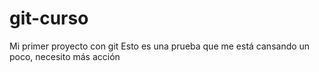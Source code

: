 # git-curso
Mi primer proyecto con git
Esto es una prueba que me está cansando un poco, necesito más acción
